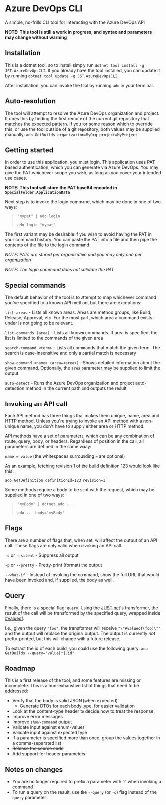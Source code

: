 ﻿# Azure DevOps CLI
A simple, no-frills CLI tool for interacting with the Azure DevOps APi

**NOTE: This tool is still a work in progress, and syntax and parameters may change without warning**

## Installation
This is a dotnet tool, so to install simply run `dotnet tool install -g JST.AzureDevOpsCLI`. If you already have the tool installed, you can update it by running `dotnet tool update -g JST.AzureDevOpsCLI`.

After installation, you can invoke the tool by running `ado` in your terminal.

## Auto-resolution
The tool will attempt to resolve the Azure DevOps organization and project. It does this by finding the first remote of the current git repository that matches the expected pattern. If you for some reason which to override this,
or use the tool outside of a git repository, both values may be supplied manually: `ado GetBuilds organization=MyOrg project=MyProject`

## Getting started
In order to use this application, you must login. This application uses PAT-based authentication, which you can generate via Azure DevOps. You may give the PAT whichever scope you wish, as long as you cover your intended use cases.

**NOTE: This tool will store the PAT base64 encoded in `SpecialFolder.ApplicationData`**

Next step is to invoke the login command, which may be done in one of two ways:

> `"mypat" | ado login`
>
> `ado login "mypat"`

The first variant may be desirable if you wish to avoid having the PAT in your command history. You can paste the PAT into a file and then pipe the contents of the file to the login command.

*NOTE: PATs are stored per organization and you may only one per organization*

*NOTE: The login command does not validate the PAT*

## Special commands
The default behavior of the tool is to attempt to map whichever command you've specified to a known API method, but there are exceptions:

`list-areas` - Lists all known areas. Areas are method groups, like Build, Release, Approval, etc. For the most part, which area a command exists under is not going to be relevant.

`list-commands (area)` - Lists all known commands. If area is specified, the list is limited to the commands of the given area

`search-command <term>` - Lists all commands that match the given term. The search is case-insensitive and only a partial match is necessary

`show-command <name> (area=<area>)` - Shows detailed information about the given command. Optionally, the `area` parameter may be supplied to limit the output

`auto-detect` - Runs the Azure DevOps organization and project auto-detection method in the current path and outputs the result

## Invoking an API call
Each API method has three things that makes them unique, name, area and HTTP method. Unless you're trying to invoke an API method with a non-unique name, you don't have to supply either area or HTTP method.

API methods have a set of parameters, which can be any combination of route, query, body, or headers. Regardless of position in the call, all parameters are defined in the same waay:

`name = value` (the whitespaces surrounding `=` are optional)

As an example, fetching revision 1 of the build definition 123 would look like this:

`ado GetDefinition definitionId=123 revision=1`

Some methods require a body to be sent with the request, which may be supplied in one of two ways:

> `"myBody" | dotnet ado ...`
>
> `ado ... body="myBody"`

## Flags
There are a number of flags that, when set, will affect the output of an API call. These flags are only valid when invoking an API call.

`-s` or `--silent` - Suppress all output

`-p` or `--pretty` - Pretty-print (format) the output

`--what-if` - Instead of invoking the command, show the full URL that would have been invoked and, if supplied, the body as well.

## Query
Finally, there is a special flag: `query`. Using the [JUST.net](https://github.com/WorkMaze/JUST.net)'s transformer, the result of the call will be transformed by the specified query, wrapped inside [#valueof](https://github.com/WorkMaze/JUST.net#-valueof).

I.e., given the query `"foo"`, the transformer will receive `"\"#valueof(foo)\""` and the output will replace the original output. The output is currently *not* pretty-printed, but this will change with a future release.

To extract the id of each build, you could use the following query: `ado GetBuilds --query="value[*].id"`

## Roadmap
This is a first release of the tool, and some features are missing or incomplete. This is a non-exhaustive list of things that need to be addressed:
* Verify that the body is valid JSON (when expected)
  * Generate DTOs for each body type, for easier validation
* Look at the content-type header to decide how to treat the response
* Improve error messages
* Improve `show-command` output
* Validate input against enum-values
* Validate input against expected type
* If a parameter is specified more than once, group the values together in a comma-separated list
* ~~Release the source code~~
* ~~Add support for header parameters~~

## Notes on changes
* You are no longer required to prefix a parameter with ':' when invoking a command
* To run a query on the result, use the `--query` (or `-q`) flag instead of the `query` parameter

